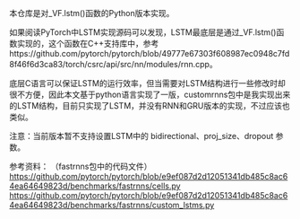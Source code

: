 本仓库是对_VF.lstm()函数的Python版本实现。

如果阅读PyTorch中LSTM实现源码可以发现，LSTM最底层是通过_VF.lstm()函数实现的，这个函数在C++支持库中，参考https://github.com/pytorch/pytorch/blob/49777e67303f608987ec0948c7fd8f46f6d3ca83/torch/csrc/api/src/nn/modules/rnn.cpp。

底层C语言可以保证LSTM的运行效率，但当需要对LSTM结构进行一些修改时却很不方便，因此本文基于python语言实现了一版，customrnns包中是我实现出来的LSTM结构，目前只实现了LSTM，并没有RNN和GRU版本的实现，不过应该也类似。

注意：当前版本暂不支持设置LSTM中的 bidirectional、proj_size、dropout 参数。

参考资料：
（fastrnns包中的代码文件）
https://github.com/pytorch/pytorch/blob/e9ef087d2d12051341db485c8ac64ea64649823d/benchmarks/fastrnns/cells.py
https://github.com/pytorch/pytorch/blob/e9ef087d2d12051341db485c8ac64ea64649823d/benchmarks/fastrnns/custom_lstms.py